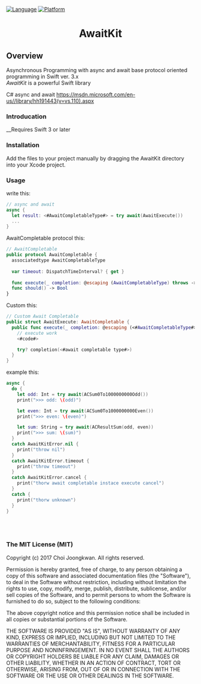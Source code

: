 

[![Language](http://img.shields.io/badge/language-swift-brightgreen.svg?style=flat)](https://developer.apple.com/swift)
[![Platform](https://img.shields.io/cocoapods/p/DeepLinkSDK.svg?style=flat)](https://developer.apple.com/ios)

<h1 align="center">AwaitKit</h1>

Overview
-------------
Asynchronous Programming with async and await base protocol oriented programming in Swift ver. 3.x<br/>
_AwaitKit_ is a powerful Swift library

C# async and await
https://msdn.microsoft.com/en-us//library/hh191443(v=vs.110).aspx

### Introducation

__Requires Swift 3 or later<br/>

### Installation

Add the files to your project manually by dragging the AwaitKit directory into your Xcode project.


### Usage

write this:
```swift
// async and await
async {
  let result: <#AwaitCompletableType#> = try await(AwaitExecute())
  ...
}

```

AwaitCompletable protocol this:
```swift
// AwaitCompletable
public protocol AwaitCompletable {
  associatedtype AwaitCompletableType
    
  var timeout: DispatchTimeInterval? { get }
    
  func execute(_ completion: @escaping (AwaitCompletableType) throws -> Void) throws
  func should() -> Bool
}

```

Custom this:
```swift
// Custom Await Completable
public struct AwaitExecute: AwaitCompletable {
  public func execute(_ completion: @escaping (<#AwaitCompletableType#>) throws -> Void) {
    // execute work
    <#code#>

    try? completion(<#await completable type#>)
  }
}

```

example this:
```swift
async {
  do {
    let odd: Int = try await(ACSum0To1000000000Odd())
    print(">>> odd: \(odd)")

    let even: Int = try await(ACSum0To1000000000Even())
    print(">>> even: \(even)")

    let sum: String = try await(ACResultSum(odd, even))
    print(">>> sum: \(sum)")
  }
  catch AwaitKitError.nil {
    print("throw nil")
  }
  catch AwaitKitError.timeout {
    print("throw timeout")
  }
  catch AwaitKitError.cancel {
    print("thorw await completable instace execute cancel")
  }
  catch {
    print("thorw unknown")
  }
}

```

<br/><br/>
### The MIT License (MIT)

Copyright (c) 2017 Choi Joongkwan. All rights reserved.

Permission is hereby granted, free of charge, to any person obtaining a copy
of this software and associated documentation files (the "Software"), to deal
in the Software without restriction, including without limitation the rights
to use, copy, modify, merge, publish, distribute, sublicense, and/or sell
copies of the Software, and to permit persons to whom the Software is
furnished to do so, subject to the following conditions:

The above copyright notice and this permission notice shall be included in all
copies or substantial portions of the Software.

THE SOFTWARE IS PROVIDED "AS IS", WITHOUT WARRANTY OF ANY KIND, EXPRESS OR
IMPLIED, INCLUDING BUT NOT LIMITED TO THE WARRANTIES OF MERCHANTABILITY,
FITNESS FOR A PARTICULAR PURPOSE AND NONINFRINGEMENT. IN NO EVENT SHALL THE
AUTHORS OR COPYRIGHT HOLDERS BE LIABLE FOR ANY CLAIM, DAMAGES OR OTHER
LIABILITY, WHETHER IN AN ACTION OF CONTRACT, TORT OR OTHERWISE, ARISING FROM,
OUT OF OR IN CONNECTION WITH THE SOFTWARE OR THE USE OR OTHER DEALINGS IN THE
SOFTWARE.
